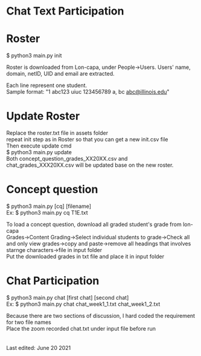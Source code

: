 # Chat Text Participation 

# Roster

$ python3 main.py init

Roster is downloaded from Lon-capa, under People->Users. Users' name, domain, netID, UID and email are extracted.  <br>

Each line represent one student. <br>
Sample format: "1		abc123	uiuc	123456789	a, bc	abc@illinois.edu"   <br>


# Update Roster

Replace the roster.txt file in assets folder <br>
repeat init step as in Roster so that you can get a new init.csv file <br>
Then execute update cmd <br>
$ python3 main.py update    <br>
Both concept_question_grades_XX20XX.csv and chat_grades_XXX20XX.csv will be updated base on the new roster. <br>

# Concept question

$ python3 main.py [cq] [filename] <br>
Ex: $ python3 main.py cq T1E.txt <br>

To load a concept question, download all graded student's grade from lon-capa       <br>
    Grades->Content Grading->Select individual students to grade->Check all and only view grades->copy and paste->remove all headings that involves starnge characters->file in input folder    <br>
Put the downloaded grades in txt file and place it in input folder  <br>

# Chat Participation
$ python3 main.py chat [first chat] [second chat]   <br>
Ex: $ python3 main.py chat chat_week1_1.txt chat_week1_2.txt

Because there are two sections of discussion, I hard coded the requirement for two file names <br>
Place the zoom recorded chat.txt under input file before run    <br>
<br>
<br>
Last edited: June 20 2021 <br>
